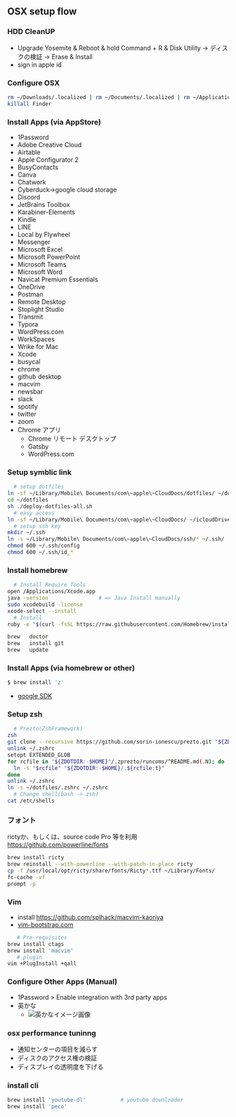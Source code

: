 
## OSX setup flow

### HDD CleanUP

- Upgrade Yosemite & Reboot & hold Command + R & Disk Utility -> ディスクの検証 -> Erase & Install
- sign in apple id

### Configure OSX

```bash
rm ~/Downloads/.localized | rm ~/Documents/.localized | rm ~/Applications/.localized | rm ~/Desktop/.localized | rm ~/Library/.localized | rm ~/Movies/.localized | rm ~/Pictures/.localized | rm ~/Music/.localized | rm ~/Public/.localized
killall Finder
```

### Install Apps (via AppStore)

- 1Password
- Adobe Creative Cloud
- Airtable
- Apple Configurator 2
- BusyContacts
- Canva
- Chatwork
- Cyberduck→google cloud storage
- Discord
- JetBrains Toolbox
- Karabiner-Elements
- Kindle
- LINE
- Local by Flywheel
- Messenger
- Microsoft Excel
- Microsoft PowerPoint
- Microsoft Teams
- Microsoft Word
- Navicat Premium Essentials
- OneDrive
- Postman
- Remote Desktop
- Stoplight Studio
- Transmit
- Typora
- WordPress.com
- WorkSpaces
- Wrike for Mac
- Xcode
- busycal
- chrome
- github desktop
- macvim
- newsbar
- slack
- spotify
- twitter
- zoom
- Chrome アプリ
  - Chrome リモート デスクトップ
  - Gatsby
  - WordPress.com


### Setup symblic link

```sh
  # setup dotfiles
ln -sf ~/Library/Mobile\ Documents/com\~apple\~CloudDocs/dotfiles/ ~/dotfiles
cd ~/dotfiles
sh ./deploy-dotfiles-all.sh
  # easy access
ln -sf ~/Library/Mobile\ Documents/com\~apple\~CloudDocs/ ~/icloudDrive
  # setup ssh key
mkdir ~/.ssh
ln -s ~/Library/Mobile\ Documents/com\~apple\~CloudDocs/ssh/* ~/.ssh/
chmod 600 ~/.ssh/config
chmod 600 ~/.ssh/id_*
```
### Install homebrew

```sh
  # Install Require Tools
open /Applications/Xcode.app
java -version                # => Java Install manually
sudo xcodebuild -license
xcode-select --install
  # Install
ruby -e "$(curl -fsSL https://raw.githubusercontent.com/Homebrew/install/master/install)"

brew   doctor
brew   install git
brew   update
```

### Install Apps (via homebrew or other)

```sh
$ brew install 'z'
```

- [google SDK](https://cloud.google.com/sdk/downloads?hl=ja)

### Setup zsh

```bash
  # Prezto(ZshFramework)
zsh
git clone --recursive https://github.com/sorin-ionescu/prezto.git "${ZDOTDIR:-$HOME}/.zprezto"
unlink ~/.zshrc
setopt EXTENDED_GLOB
for rcfile in "${ZDOTDIR:-$HOME}"/.zprezto/runcoms/^README.md(.N); do
  ln -s "$rcfile" "${ZDOTDIR:-$HOME}/.${rcfile:t}"
done
unlink ~/.zshrc
ln -s ~/dotfiles/.zshrc ~/.zshrc
  # Change shell(bash -> zsh)
cat /etc/shells
```

### フォント
rictyか、もしくは、source code Pro 等を利用　https://github.com/powerline/fonts

```bash
brew install ricty
brew reinstall --with-powerline --with-patch-in-place ricty
cp -f /usr/local/opt/ricty/share/fonts/Ricty*.ttf ~/Library/Fonts/
fc-cache -vf
prompt -p
```

### Vim

- install https://github.com/splhack/macvim-kaoriya
- [vim-bootstrap.com](http://vim-bootstrap.com/)

```bash
   # Pre-requisites
brew install ctags
brew install 'macvim'
   # plugin
vim +PlugInstall +qall
```

### Configure Other Apps (Manual)

- 1Password > Enable integration with 3rd party apps
- 英かな
  - ![英かなイメージ画像](https://docs.google.com/drawings/d/e/2PACX-1vQsYdl_2dBPDAGda40og3Ovs-C2V9mzefiOdYUUe7jsuGy_rGQvMCqbIYmAc9MVkmULR4fNnkTeQTll/pub?w=657&h=691)


### osx performance tuninng
- 通知センターの項目を減らす
- ディスクのアクセス権の検証
- ディスプレイの透明度を下げる


### install cli

```bash
brew install 'youtube-dl'           # youtube downloader
brew install 'peco'
```
